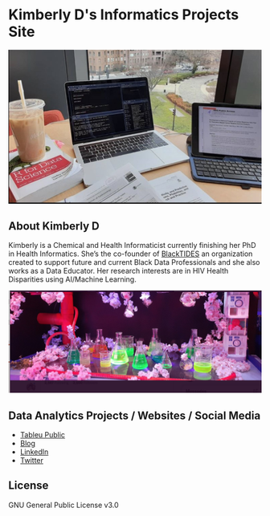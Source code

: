 # Kimberly D's Informatics Projects Site

![](https://github.com/Kimist99/kimberlyd.github.io/blob/master/assets/img/healthDataSciAtGWFeb2020.jpg?raw=true)

## About Kimberly D 

Kimberly is a Chemical and Health Informaticist currently finishing her PhD in Health Informatics. She’s the co-founder of [BlackTIDES](https://blacktidesdata.com/) an organization created to support future and current Black Data Professionals and she also works as a Data Educator. Her research interests are in HIV Health Disparities using AI/Machine Learning.


![](https://github.com/Kimist99/kimberlyd.github.io/blob/master/assets/img/chemInfopic.jpeg?raw=true)

## Data Analytics Projects / Websites / Social Media

- [Tableu Public](https://public.tableau.com/app/profile/kimberly.d6305)
- [Blog](http://datakimist.blogspot.com/)
- [LinkedIn](https://www.linkedin.com/in/kimberly-d-b0570737/)
- [Twitter](https://twitter.com/DataKimist)

## License

GNU General Public License v3.0
